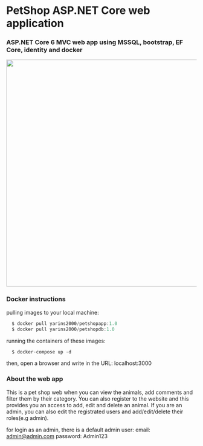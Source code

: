 # PetShop ASP.NET Core web application
<h3>ASP.NET Core 6 MVC web app using MSSQL, bootstrap, EF Core, identity and docker</h3>

<p align="center">
  <img width="600"  src="https://user-images.githubusercontent.com/110489710/209929509-3ed325ce-c8b4-40f4-a2f7-a2f7ad0ff727.png">
</p>

<h3>Docker instructions</h3>
pulling images to your local machine:

```javascript
  $ docker pull yarins2000/petshopapp:1.0
  $ docker pull yarins2000/petshopdb:1.0
```

running the containers of these images:

```javascript
  $ docker-compose up -d
```
then, open a browser and write in the URL: localhost:3000

<h3>About the web app</h3>
This is a pet shop web when you can view the animals, add comments and filter them by their category.
You can also register to the website and this provides you an access to add, edit and delete an animal.
If you are an admin, you can also edit the registrated users and add/edit/delete their roles(e.g admin).

for login as an admin, there is a default admin user:
email: admin@admin.com
password: Admin123
